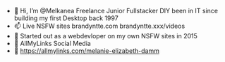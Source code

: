 - 👋 Hi, I’m @Melkanea Freelance Junior Fullstacker DIY been in IT since building my first Desktop back 1997
- 📫 Live NSFW sites brandyntte.com  brandyntte.xxx/videos
- 🌱 Started out as a webdevloper on my own NSFW sites in 2015 
- 👋 AllMyLinks Social Media
- 👋 https://allmylinks.com/melanie-elizabeth-damm

